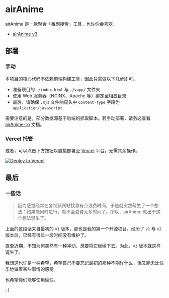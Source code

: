 # airAnime
airAnime 是一款聚合「番剧搜索」工具，也许你会喜欢。

- [airAnime v3](https://air.tls.moe)

## 部署
### 手动
本项目的核心代码不依赖前端构建工具，因此只需做以下几步即可。

- 准备项目的 `./index.html` 与 `./vapp/` 文件夹
- 使用 Web 服务器（NGINX、Apache 等）绑定至相应目录
- 最后，请确保 `.mjs` 文件响应头中 `Content-Type` 字段为 `application/javascript`

需要注意的是，部分数据源基于后端的抓取脚本。若手动部署，请务必查看 [airAnime-rp](./api/) 文档。

### Vercel 托管
或者，可以点击下方按钮以直接部署至 [Vercel](https://vercel.com/) 平台，无需其余操作。

[![Deploy to Vercel](https://vercel.com/button)](https://vercel.com/import/project?template=https://github.com/txperl/airAnime/)

## 最后
### 一些话
> 因为感觉经常在各视频网站找番有点浪费时间，于是就突然萌生了一个想法：如果能同时进行，就不会浪费太多时间了。所以，airAnime 就出于这个想法诞生了。

上面的这段话来自最初的 `v1` 版本，那也是我的第一个开源项目。经历了 `v1` 与 `v2` 版本后，已经有很长一段时间没有维护了。

直至近期，不知为何突然有一种冲动，想要将它继续下去。为此，`v3` 版本就这样诞生了。

我想这也许是一种希望，希望自己不要忘记最初的那种不期许什么，但又能无比快乐地做着某些事情的感觉。

也希望你们能够使用愉快。

; )
